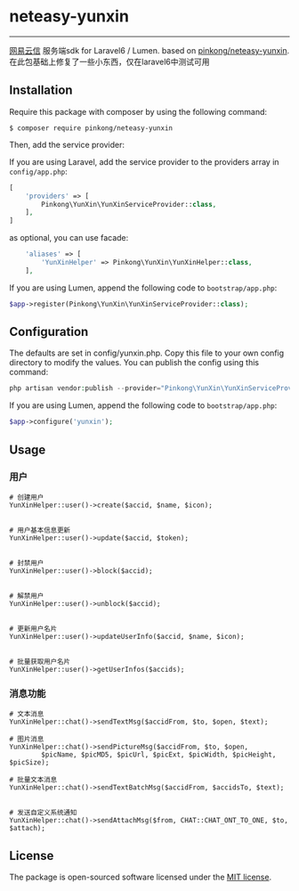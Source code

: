 # neteasy-yunxin

---
[网易云信](https://www.163yun.com/help/documents/18132200658681856) 服务端sdk for Laravel6 / Lumen. based on [pinkong/neteasy-yunxin](https://github.com/PINKONG/neteasy-yunxin).
在此包基础上修复了一些小东西，仅在laravel6中测试可用

## Installation

Require this package with composer by using the following command:

```
$ composer require pinkong/neteasy-yunxin
```

Then, add the service provider:

If you are using Laravel, add the service provider to the providers array in `config/app.php`:

```php
[
    'providers' => [
        Pinkong\YunXin\YunXinServiceProvider::class,
    ],
]
```

as optional, you can use facade:
```php
    'aliases' => [
        'YunXinHelper' => Pinkong\YunXin\YunXinHelper::class,
    ],

```

If you are using Lumen, append the following code to `bootstrap/app.php`:

```php
$app->register(Pinkong\YunXin\YunXinServiceProvider::class);
```


## Configuration

The defaults are set in config/yunxin.php. Copy this file to your own config directory to modify the values. You can publish the config using this command:

```php
php artisan vendor:publish --provider="Pinkong\YunXin\YunXinServiceProvider"

```

If you are using Lumen, append the following code to `bootstrap/app.php`:

```php
$app->configure('yunxin');
```

## Usage
### 用户
```
# 创建用户
YunXinHelper::user()->create($accid, $name, $icon);


# 用户基本信息更新
YunXinHelper::user()->update($accid, $token);


# 封禁用户
YunXinHelper::user()->block($accid);


# 解禁用户
YunXinHelper::user()->unblock($accid);


# 更新用户名片
YunXinHelper::user()->updateUserInfo($accid, $name, $icon);


# 批量获取用户名片
YunXinHelper::user()->getUserInfos($accids);
```

### 消息功能
```
# 文本消息
YunXinHelper::chat()->sendTextMsg($accidFrom, $to, $open, $text);

# 图片消息
YunXinHelper::chat()->sendPictureMsg($accidFrom, $to, $open,
        $picName, $picMD5, $picUrl, $picExt, $picWidth, $picHeight, $picSize);

# 批量文本消息
YunXinHelper::chat()->sendTextBatchMsg($accidFrom, $accidsTo, $text);


# 发送自定义系统通知
YunXinHelper::chat()->sendAttachMsg($from, CHAT::CHAT_ONT_TO_ONE, $to, $attach);
```

## License

The package is open-sourced software licensed under the [MIT license](http://opensource.org/licenses/MIT).



